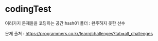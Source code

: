 # codingTest
여러가지 문제들을 코딩하는 공간
hash01 폴더 : 완주하지 못한 선수

문제 출처 : <https://programmers.co.kr/learn/challenges?tab=all_challenges>
